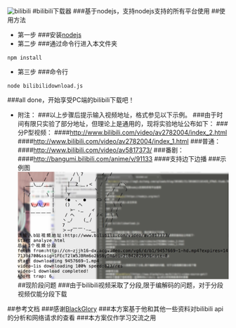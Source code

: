 ![bilibili](http://img5.duitang.com/uploads/blog/201602/21/20160221161429_XTRd5.thumb.700_0.jpeg)
#bilibili下载器
###基于nodejs，支持nodejs支持的所有平台使用
##使用方法
* 第一步
###安装[nodejs](https://nodejs.org/en/)
* 第二步
###通过命令行进入本文件夹
```
npm install
```
* 第三步
###命令行
```
node bilibilidownload.js
```
###all done，开始享受PC端的bilibili下载吧！
* 附注：
###以上步骤后提示输入视频地址，格式参见以下示例。
###由于时间有限只实验了部分地址，但理论上是通用的，现将实验地址公布如下：
###分P型视频：
####http://www.bilibili.com/video/av2782004/index_2.html
####http://www.bilibili.com/video/av2782004/index_1.html
###普通：
####http://www.bilibili.com/video/av5817373/
###番剧：
####http://bangumi.bilibili.com/anime/v/91133
####支持边下边播
###示例图
![示例](./example.png)
##现阶段问题
###由于bilibili视频采取了分段,限于编解码的问题，对于分段视频仅能分段下载

##参考文档
###感谢[BlackGlory](https://www.blackglory.me/bilibili-video-source-get/)
###本方案基于他和其他一些资料对bilibili api的分析和网络请求的查看
###本方案仅作学习交流之用


